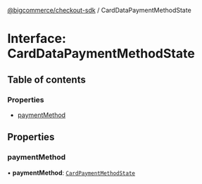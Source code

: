 [@bigcommerce/checkout-sdk](../README.md) / CardDataPaymentMethodState

# Interface: CardDataPaymentMethodState

## Table of contents

### Properties

- [paymentMethod](CardDataPaymentMethodState.md#paymentmethod)

## Properties

### paymentMethod

• **paymentMethod**: [`CardPaymentMethodState`](CardPaymentMethodState.md)
